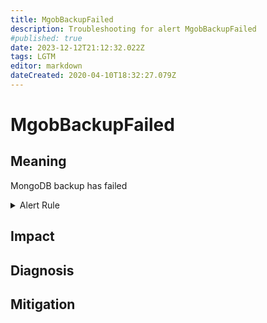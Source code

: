 ```yaml
---
title: MgobBackupFailed
description: Troubleshooting for alert MgobBackupFailed
#published: true
date: 2023-12-12T21:12:32.022Z
tags: LGTM
editor: markdown
dateCreated: 2020-04-10T18:32:27.079Z
---
```


# MgobBackupFailed

## Meaning
[//]: # "Short paragraph that explains what the alert means"
MongoDB backup has failed

<details>
  <summary>Alert Rule</summary>

  ```yaml
alert: MgobBackupFailed
expr: changes(mgob_scheduler_backup_total{status="500"}[1h]) > 0
for: 0m
labels:
    severity: critical
annotations:
    summary: Mgob backup failed (instance {{ $labels.instance }})
    description: |-
        MongoDB backup has failed
          VALUE = {{ $value }}
          LABELS = {{ $labels }}
    runbook: https://github.com/srerun/prometheus-alerts/content/runbooks/MgobBackupFailed

  ```
</details>


## Impact
[//]: # "What could / will happen if the alert is not addressed"



## Diagnosis
[//]: # "Steps to take to identify the cause of the problem"



## Mitigation
[//]: # "The steps necessary to resolve the alert"
